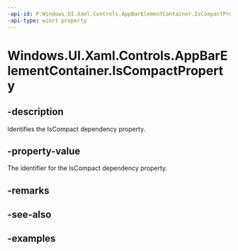 ```yaml
---
-api-id: P:Windows.UI.Xaml.Controls.AppBarElementContainer.IsCompactProperty
-api-type: winrt property
---
```


<!-- Property syntax.
public DependencyProperty IsCompactProperty { get; }
-->

# Windows.UI.Xaml.Controls.AppBarElementContainer.IsCompactProperty

## -description

Identifies the IsCompact dependency property.

## -property-value

The identifier for the IsCompact dependency property.

## -remarks

## -see-also

## -examples


